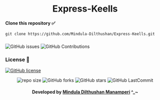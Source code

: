 <div align="center">

# Express-Keells
</div>

#### Clone this repository ✅
```md
git clone https://github.com/Mindula-Dilthushan/Express-Keells.git
```
###

![GitHub issues](https://img.shields.io/github/issues/Mindula-Dilthushan/Express-Keells?&labelColor=black&color=eb3b5a&label=Issues&logo=issues&logoColor=black&style=for-the-badge)
![GitHub Contributions](https://img.shields.io/github/contributors/Mindula-Dilthushan/Express-Keells?&labelColor=black&color=8854d0&style=for-the-badge)

### License 📝
[![GitHub license](https://img.shields.io/github/license/Mindula-Dilthushan/Express-Keells?&labelColor=black&color=3867d6&style=for-the-badge)](https://github.com/Mindula-Dilthushan/repo/blob/master/LICENSE)


<div align="center">

![repo size](https://img.shields.io/github/repo-size/Mindula-Dilthushan/Express-Keells?label=Repo%20Size&style=for-the-badge&labelColor=black&color=20bf6b)
![GitHub forks](https://img.shields.io/github/forks/Mindula-Dilthushan/Express-Keells?&labelColor=black&color=0fb9b1&style=for-the-badge)
![GitHub stars](https://img.shields.io/github/stars/Mindula-Dilthushan/Express-Keells?&labelColor=black&color=f7b731&style=for-the-badge)
![GitHub LastCommit](https://img.shields.io/github/last-commit/Mindula-Dilthushan/Express-Keells?logo=github&labelColor=black&color=d1d8e0&style=for-the-badge)

</div>

<div align="center"> 

#### Developed by [Mindula Dilthushan Manamperi](http://minduladilthushan.netlify.app/) ^_~
</div>
